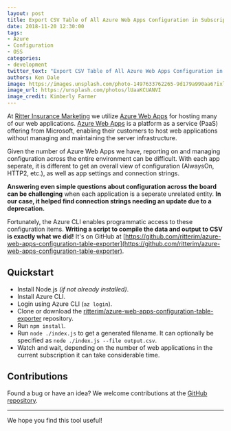 ```yaml
---
layout: post
title: Export CSV Table of All Azure Web Apps Configuration in Subscription
date: 2018-11-20 12:30:00
tags:
- Azure
- Configuration
- OSS
categories:
- development
twitter_text: "Export CSV Table of All Azure Web Apps Configuration in Subscription"
authors: Ken Dale
image: https://images.unsplash.com/photo-1497633762265-9d179a990aa6?ixlib=rb-0.3.5&s=4a647d42fac71c6e8e5ae5f45fe2d4c8&auto=format&fit=crop&w=2252&q=80
image_url: https://unsplash.com/photos/lUaaKCUANVI
image_credit: Kimberly Farmer
---
```


At [Ritter Insurance Marketing](https://www.ritterim.com/) we utilize [Azure Web Apps](https://azure.microsoft.com/en-us/documentation/articles/app-service-web-overview/) for hosting many of our web applications. [Azure Web Apps](https://azure.microsoft.com/en-us/documentation/articles/app-service-web-overview/) is a platform as a service (PaaS) offering from Microsoft, enabling their customers to host web applications without managing and maintaining the server infrastructure.

Given the number of Azure Web Apps we have, reporting on and managing configuration across the entire environment can be difficult. With each app seperate, it is different to get an overall view of configuration (AlwaysOn, HTTP2, etc.), as well as app settings and connection strings.

**Answering even simple questions about configuration across the board can be challenging** when each application is a seperate unrelated entity. **In our case, it helped find connection strings needing an update due to a deprecation.**

Fortunately, the Azure CLI enables programmatic access to these configuration items. **Writing a script to compile the data and output to CSV is exactly what we did!** It's on GitHub at [https://github.com/ritterim/azure-web-apps-configuration-table-exporter](https://github.com/ritterim/azure-web-apps-configuration-table-exporter).

## Quickstart

- Install Node.js *(if not already installed)*.
- Install Azure CLI.
- Login using Azure CLI (`az login`).
- Clone or download the [ritterim/azure-web-apps-configuration-table-exporter](https://github.com/ritterim/azure-web-apps-configuration-table-exporter) repository.
- Run `npm install`.
- Run `node ./index.js` to get a generated filename. It can optionally be specified as `node ./index.js --file output.csv`.
- Watch and wait, depending on the number of web applications in the current subscription it can take considerable time.

## Contributions

Found a bug or have an idea? We welcome contributions at the [GitHub repository](https://github.com/ritterim/azure-web-apps-configuration-table-exporter).

___

We hope you find this tool useful!
